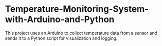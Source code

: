# Temperature-Monitoring-System-with-Arduino-and-Python
This project uses an Arduino to collect temperature data from a sensor and sends it to a Python script for visualization and logging.

